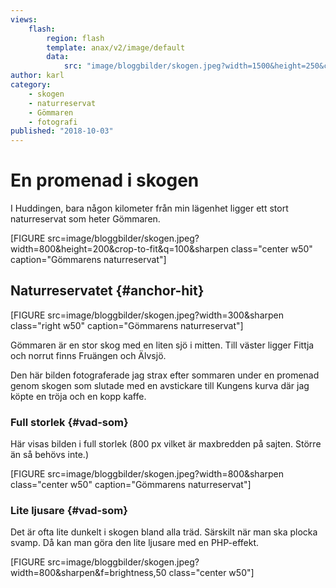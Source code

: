 ```yaml
---
views:
    flash:
        region: flash
        template: anax/v2/image/default
        data:
            src: "image/bloggbilder/skogen.jpeg?width=1500&height=250&crop-to-fit&area=0,0,30,0"
author: karl
category:
    - skogen
    - naturreservat
    - Gömmaren
    - fotografi
published: "2018-10-03"
---
```

En promenad i skogen
==================================

I Huddingen, bara någon kilometer från min lägenhet ligger ett stort naturreservat som heter Gömmaren.

[FIGURE src=image/bloggbilder/skogen.jpeg?width=800&height=200&crop-to-fit&q=100&sharpen class="center w50" caption="Gömmarens naturreservat"]


<!--more-->

Naturreservatet {#anchor-hit}
-----------------------------------

[FIGURE src=image/bloggbilder/skogen.jpeg?width=300&sharpen class="right w50" caption="Gömmarens naturreservat"]

Gömmaren är en stor skog med en liten sjö i mitten. Till väster ligger Fittja och norrut finns Fruängen och Älvsjö.

Den här bilden fotograferade jag strax efter sommaren under en promenad genom skogen som slutade med en avstickare till Kungens kurva där jag köpte en tröja och en kopp kaffe.

### Full storlek {#vad-som}

Här visas bilden i full storlek (800 px vilket är maxbredden på sajten. Större än så behövs inte.)

[FIGURE src=image/bloggbilder/skogen.jpeg?width=800&sharpen class="center w50" caption="Gömmarens naturreservat"]

### Lite ljusare {#vad-som}

Det är ofta lite dunkelt i skogen bland alla träd. Särskilt när man ska plocka svamp. Då kan man göra den lite ljusare med en PHP-effekt.

[FIGURE src=image/bloggbilder/skogen.jpeg?width=800&sharpen&f=brightness,50 class="center w50"]
